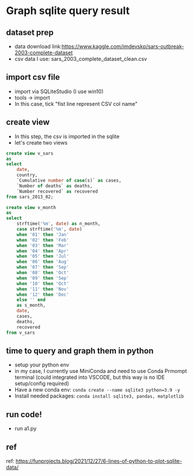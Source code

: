# Graph sqlite query result


## dataset prep
- data download link:https://www.kaggle.com/imdevskp/sars-outbreak-2003-complete-dataset
- csv data I use: sars_2003_complete_dataset_clean.csv

## import csv file

- import via SQLiteStudio (I use win10)
- tools -> import
- In this case, tick "fist line represent CSV col name"


## create view

- In this step, the csv is imported in the sqlite
- let's create two views

```sql
create view v_sars 
as
select 
    date, 
    country, 
    `Cumulative number of case(s)` as cases, 
    `Number of deaths` as deaths,
    `Number recovered` as recovered
from sars_2013_02;

```


```sql
create view v_month
as
select
    strftime('%m', date) as n_month,
    case strftime('%m', date) 
    when '01' then 'Jan' 
    when '02' then 'Feb'
    when '03' then 'Mar'
    when '04' then 'Apr'
    when '05' then 'Jul'
    when '06' then 'Aug'
    when '07' then 'Sep'
    when '08' then 'Oct'
    when '09' then 'Sep'
    when '10' then 'Oct'
    when '11' then 'Nov'
    when '12' then 'Dec'
    else '' end
    as s_month,
    date,
    cases,
    deaths,
    recovered
from v_sars

```

## time to query and graph them in python
- setup your python env
- in my case, I currently use MiniConda and need to use Conda Prmompt terminal (could integrated into VSCODE, but this way is no IDE setup/config required)
- Have a new conda env: `conda create --name sqlite3 python=3.9 -y`
- Install needed packages: `conda install sqlite3, pandas, matplotlib`


## run code! 

- run a1.py  


## ref
ref: https://funprojects.blog/2021/12/27/6-lines-of-python-to-plot-sqlite-data/

